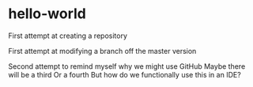 # hello-world
First attempt at creating a repository

First attempt at modifying a branch off the master version

Second attempt to remind myself why we might use GitHub
  Maybe there will be a third
    Or a fourth
      But how do we functionally use this in an IDE?
